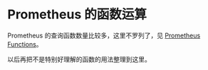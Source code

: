 # Prometheus 的函数运算

Prometheus 的查询函数数量比较多，这里不罗列了，见 [Prometheus Functions][1]。

以后再把不是特别好理解的函数的用法整理到这里。

[1]: https://prometheus.io/docs/prometheus/latest/querying/functions/ "Prometheus Functions"
